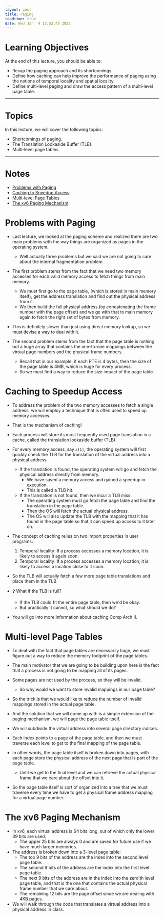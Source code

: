 ```yaml
---
layout: post
title: Paging
readtime: true
date: Wed Jan  4 13:52:45 2023
---
```


# Learning Objectives

At the end of this lecture, you should be able to:

- Recap the paging approach and its shortcomings.
- Define how caching can help improve the performance of paging using the
  notions of temporal locality and spatial locality.
- Define multi-level paging and draw the access pattern of a multi-level page
  table.

---

# Topics

In this lecture, we will cover the following topics:

- Shortcomings of paging.
- The Translation Lookaside Buffer (TLB).
- Multi-level page tables.

---

# Notes


<!-- vim-markdown-toc GFM -->

* [Problems with Paging](#problems-with-paging)
* [Caching to Speedup Access](#caching-to-speedup-access)
* [Multi-level Page Tables](#multi-level-page-tables)
* [The xv6 Paging Mechanism](#the-xv6-paging-mechanism)

<!-- vim-markdown-toc -->

# Problems with Paging

- Last lecture, we looked at the paging scheme and realized there are two main
  problems with the way things are organized as pages in the operating system.
  - Well actually three problems but we said we are not going to care about the
    internal fragmentation problem.

- The first problem stems from the fact that we need two memory accesses for
  each valid memory access to fetch things from main memory.
  - We must first go to the page table, (which is stored in main memory itself),
    get the address translation and find out the physical address from it.
  - We then build the full physical address (by concatenating the frame number
    with the page offset) and we go with that to main memory again to fetch the
    right set of bytes from memory.
- This is definitely slower than just using direct memory lookup, so we must
  devise a way to deal with it.

- The second problem stems from the fact that the page table is nothing but a
  huge array that contains the one-to-one mappings between the virtual page
  numbers and the physical frame numbers.
  - Recall that in our example, if each PTE is 4 bytes, then the size of the
    page table is 4MB, which is huge for every process.
  - So we must find a way to reduce the size impact of the page table.

# Caching to Speedup Access

- To address the problem of the two memory accesses to fetch a single address,
  we will employ a technique that is often used to speed up memory accesses.
- That is the mechanism of caching!
- Each process will store its most frequently used page translation in a cache,
  called the translation lookaside buffer (TLB).
- For every memory access, say `a[1]`, the operating system will first quickly
  check the TLB for the translation of the virtual address into a physical
  address.
  - If the translation is found, the operating system will go and fetch the
    physical address directly from memory.
    - We have saved a memory access and gained a speedup in execution.
    - This is called a TLB hit.
  - If the translation is not found, then we incur a TLB miss.
    - The operating system must go fetch the page table and find the translation
      in the page table.
    - Then the OS will fetch the actual physical address.
    - The OS will also update the TLB with the mapping that it has found in the
      page table so that it can speed up access to it later on.

- The concept of caching relies on two import properties in user programs:
  1. Temporal locality: If a process accesses a memory location, it is likely to
     access it again soon.
  2. Temporal locality: If a process accesses a memory location, it is likely to
     access a location close to it soon.
- So the TLB will actually fetch a few more page table translations and place
  them in the TLB.
- ❓ What if the TLB is full?
  - If the TLB could fit the entire page table, then we'd be okay. 
  - But practically it cannot, so what should we do?
- You will go into more information about caching Comp Arch II.

# Multi-level Page Tables

- To deal with the fact that page tables are necessarily huge, we must figure
  out a way to reduce the memory footprint of the page tables.
- The main motivator that we are going to be building upon here is the fact that
  a process is not going to be mapping all of its pages.
- Some pages are not used by the process, so they will be invalid.
  - So why would we want to store invalid mappings in our page table?

- So the trick is that we would like to reduce the number of invalid mappings
  stored in the actual page table.
- And the solution that we will come up with is a simple extension of the paging
  mechanism, we will page the page table itself.

- We will subdivide the virtual address into several page directory indices.
- Each index points to a page of the page table, and then we must traverse each
  level to get to the final mapping of the page table.
- In other words, the page table itself is broken down into pages, with each
  page store the physical address of the next page that is part of the page
  table.
  - Until we get to the final level and we can retrieve the actual physical
    frame that we care about the offset into it.
- So the page table itself is sort of organized into a tree that we must
  traverse every time we have to get a physical frame address mapping for a
  virtual page number.

# The xv6 Paging Mechanism

- In xv6, each virtual address is 64 bits long, out of which only the lower 39
  bits are used.
  - The upper 25 bits are always 0 and are saved for future use if we have much
    larger memories.
- The address is broken down into a 3-level page table:
  - The top 9 bits of the address are the index into the second level page
    table.
  - The second 9 bits of the address are the index into the first level page
    table.
  - The next 9 bits of the address are in the index into the zero'th level page
    table, and that is the one that contains the actual physical frame number
    that we care about. 
  - The remaining 12 bits are the page offset since we are dealing with 4KB
    pages.
- We will walk through the code that translates a virtual address into a
  physical address in class.

